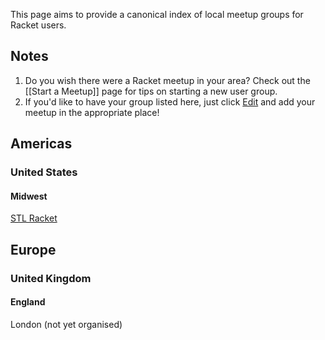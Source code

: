 This page aims to provide a canonical index of local meetup groups for Racket users.

## Notes

1. Do you wish there were a Racket meetup in your area? Check out the [[Start a Meetup]] page for tips on starting a new user group.
1. If you'd like to have your group listed here, just click [Edit](https://github.com/plt/racket/wiki/Racket-Meetups/_edit) and add your meetup in the appropriate place!


## Americas

### United States

#### Midwest

[STL Racket](http://www.meetup.com/STL-Racket/)


## Europe

### United Kingdom

#### England

London (not yet organised)